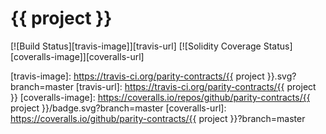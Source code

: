 # {{ project }}

[![Build Status][travis-image]][travis-url]
[![Solidity Coverage Status][coveralls-image]][coveralls-url]

[travis-image]: https://travis-ci.org/parity-contracts/{{ project }}.svg?branch=master
[travis-url]: https://travis-ci.org/parity-contracts/{{ project }}
[coveralls-image]: https://coveralls.io/repos/github/parity-contracts/{{ project }}/badge.svg?branch=master
[coveralls-url]: https://coveralls.io/github/parity-contracts/{{ project }}?branch=master
